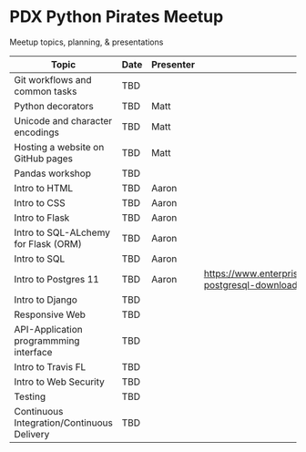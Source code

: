 # PDX Python Pirates Meetup

Meetup topics, planning, &amp; presentations


| Topic                               | Date       | Presenter | Materials            |
|-------------------------------------|------------|-----------|----------------------|
| Git workflows and common tasks      | TBD        |           |    |
| Python decorators                   | TBD        | Matt      |    |
| Unicode and character encodings     | TBD        | Matt      |    |
| Hosting a website on GitHub pages   | TBD        | Matt      |    |
| Pandas workshop                     | TBD        |           |    |
| Intro to HTML                       | TBD        | Aaron     |    |
| Intro to CSS                        | TBD        | Aaron     |    |
| Intro to Flask                      | TBD        | Aaron     |    |
| Intro to SQL-ALchemy for Flask (ORM)| TBD        | Aaron     |    |
| Intro to SQL                        | TBD        | Aaron     |    |
| Intro to Postgres 11                | TBD        | Aaron     | https://www.enterprisedb.com/downloads/postgres-postgresql-downloads    |
| Intro to Django                     | TBD        |           |    |
| Responsive Web                      | TBD        |           |    |
| API-Application programmming interface  | TBD        |           |    |
| Intro to Travis FL                  | TBD        |           |    |
| Intro to Web Security               | TBD        |           |    |
| Testing                             | TBD        |           |    |
| Continuous Integration/Continuous Delivery| TBD        |           |    |

